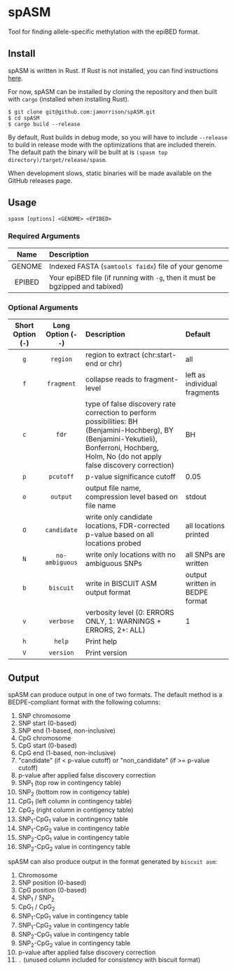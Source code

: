 # spASM

Tool for finding allele-specific methylation with the epiBED format.

## Install

spASM is written in Rust. If Rust is not installed, you can find instructions
[here](https://www.rust-lang.org/tools/install).

For now, spASM can be installed by cloning the repository and then built with `cargo` (installed when installing Rust).
```
$ git clone git@github.com:jamorrison/spASM.git
$ cd spASM
$ cargo build --release
```
By default, Rust builds in debug mode, so you will have to include `--release` to build in release mode with the
optimizations that are included therein. The default path the binary will be built at is
`(spasm top directory)/target/release/spasm`.

When development slows, static binaries will be made available on the GitHub releases page.

## Usage

```
spasm [options] <GENOME> <EPIBED>
```

### Required Arguments
|  Name  | Description                                                                   |
|:------:|:------------------------------------------------------------------------------|
| GENOME | Indexed FASTA (`samtools faidx`) file of your genome                          |
| EPIBED | Your epiBED file (if running with `-g`, then it must be bgzipped and tabixed) |

### Optional Arguments
| Short Option (`-`) | Long Option (`--`) | Description                                                                         | Default                        |
|:------------------:|:------------------:|:------------------------------------------------------------------------------------|:-------------------------------|
| `g`                | `region`           | region to extract (chr:start-end or chr)                                            | all                            |
| `f`                | `fragment`         | collapse reads to fragment-level                                                    | left as individual fragments   |
| `c`                | `fdr`              | type of false discovery rate correction to perform possibilities: BH (Benjamini-Hochberg), BY (Benjamini-Yekutieli), Bonferroni, Hochberg, Holm, No (do not apply false discovery correction) | BH |
| `p`                | `pcutoff`          | p-value significance cutoff                                                         | 0.05                           |
| `o`                | `output`           | output file name, compression level based on file name                              | stdout                         |
| `O`                | `candidate`        | write only candidate locations, FDR-corrected p-value based on all locations probed | all locations printed          |
| `N`                | `no-ambiguous`     | write only locations with no ambiguous SNPs                                         | all SNPs are written           |
| `b`                | `biscuit`          | write in BISCUIT ASM output format                                                  | output written in BEDPE format |
| `v`                | `verbose`          | verbosity level (0: ERRORS ONLY, 1: WARNINGS + ERRORS, 2+: ALL)                     | 1                              |
| `h`                | `help`             | Print help                                                                          |                                |
| `V`                | `version`          | Print version                                                                       |                                |

## Output

spASM can produce output in one of two formats. The default method is a BEDPE-compliant format with the following
columns:

  1. SNP chromosome
  2. SNP start (0-based)
  3. SNP end (1-based, non-inclusive)
  4. CpG chromosome
  5. CpG start (0-based)
  6. CpG end (1-based, non-inclusive)
  7. "candidate" (if < p-value cutoff) or "non_candidate" (if >= p-value cutoff)
  8. p-value after applied false discovery correction
  9. SNP<sub>1</sub> (top row in contingency table)
  10. SNP<sub>2</sub> (bottom row in contigency table)
  11. CpG<sub>1</sub> (left column in contingency table)
  12. CpG<sub>2</sub> (right column in contigency table)
  13. SNP<sub>1</sub>-CpG<sub>1</sub> value in contingency table
  14. SNP<sub>1</sub>-CpG<sub>2</sub> value in contingency table
  15. SNP<sub>2</sub>-CpG<sub>1</sub> value in contingency table
  16. SNP<sub>2</sub>-CpG<sub>2</sub> value in contingency table

spASM can also produce output in the format generated by `biscuit asm`:

  1. Chromosome
  2. SNP position (0-based)
  3. CpG position (0-based)
  4. SNP<sub>1</sub> / SNP<sub>2</sub>
  5. CpG<sub>1</sub> / CpG<sub>2</sub>
  6. SNP<sub>1</sub>-CpG<sub>1</sub> value in contingency table
  7. SNP<sub>1</sub>-CpG<sub>2</sub> value in contingency table
  8. SNP<sub>2</sub>-CpG<sub>1</sub> value in contingency table
  9. SNP<sub>2</sub>-CpG<sub>2</sub> value in contingency table
  10. p-value after applied false discovery correction
  11. `.` (unused column included for consistency with biscuit format)
